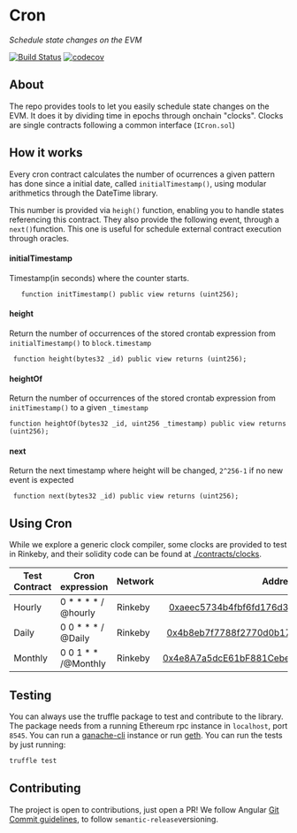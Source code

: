 # Cron 
*Schedule state changes on the EVM*

[![Build Status](https://travis-ci.com/carlos-buendia/cron-solidity.svg?token=DJeMzxJJncp3nRaEUuxH&branch=develop)](https://travis-ci.com/carlos-buendia/cron-solidity)
[![codecov](https://codecov.io/gh/Frontier-project/cron/branch/master/graph/badge.svg?token=BGbU5Q6IRV)](https://codecov.io/gh/Frontier-project/cron)



## About

The repo provides tools to let you easily schedule state changes on the EVM. It does it by dividing time in epochs through onchain "clocks". Clocks are single contracts following a common interface (`ICron.sol`)


## How it works

Every cron contract calculates the number of ocurrences a given pattern has done since a initial date, called `initialTimestamp()`, using modular arithmetics through the DateTime library.

This number is provided via `heigh()` function, enabling you to handle states referencing this contract.  They also provide the following event, through a `next()`function. This one is useful for schedule external contract execution through oracles.

#### initialTimestamp

Timestamp(in seconds) where the counter starts. 


```solidity
   function initTimestamp() public view returns (uint256);
  ```
   
#### height

Return the number of occurrences of the stored crontab expression from `initialTimestamp()` to `block.timestamp`


```solidity
 function height(bytes32 _id) public view returns (uint256);
  ```
   
#### heightOf

Return the number of occurrences of the stored crontab expression from `initTimestamp()` to a given `_timestamp`



```solidity
function heightOf(bytes32 _id, uint256 _timestamp) public view returns (uint256);
  ```


#### next

Return the next timestamp where height will be changed, `2^256-1` if no new event is expected
 
```solidity
 function next(bytes32 _id) public view returns (uint256);
```


## Using Cron

While we explore a generic clock compiler, some clocks are provided to test in Rinkeby, and their solidity code can be found at [./contracts/clocks](./contracts/clocks). 

| Test Contract | Cron expression | Network | Address        
| ------------- |----|------|:-------------:| 
| Hourly      |0 * * * * / @hourly| Rinkeby | [0xaeec5734b4fbf6fd176d308ed5cdd143fc0d0810](https://rinkeby.etherscan.io/address/0xaeec5734b4fbf6fd176d308ed5cdd143fc0d0810#readContract)| 
| Daily      |0 0 * * *  / @Daily| Rinkeby | [0x4b8eb7f7788f2770d0b172a8e3757f481cdc5cb0](https://rinkeby.etherscan.io/address/0x4b8eb7f7788f2770d0b172a8e3757f481cdc5cb0#readContract)  | 
| Monthly |0 0 1 * * /@Monthly| Rinkeby |  [0x4e8A7a5dcE61bF881Cebe4193410FC496414ca09](https://rinkeby.etherscan.io/address/0x4e8a7a5dce61bf881cebe4193410fc496414ca09#readContract)    |   




## Testing

You can always use the truffle package to test and contribute to the library. The package needs from a running Ethereum rpc instance in `localhost`, port `8545`. You can run a [ganache-cli](https://github.com/trufflesuite/ganache-cli) instance or run [geth](https://github.com/ethereum/go-ethereum). You can run the tests by just running:

```bash
truffle test
```


## Contributing

The project is open to contributions, just open a PR! We follow Angular [Git Commit guidelines](https://github.com/angular/angular.js/blob/master/DEVELOPERS.md#-git-commit-guidelines), to follow `semantic-release`versioning.

